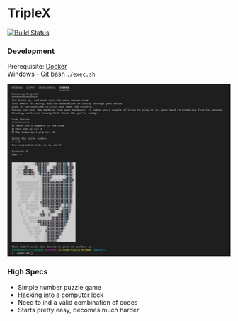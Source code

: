 # TripleX

[![Build Status](https://jenkins.rdok.dev/buildStatus/icon?job=triple-x-game)](https://jenkins.rdok.dev/view/Training/job/triple-x-game/)

### Development
Prerequisite: [Docker](https://www.docker.com/)  
Windows - Git bash `./exec.sh`

![social-preview](./social-preview.jpg "Social Preview")


### High Specs
- Simple number puzzle game
- Hacking into a computer lock
- Need to ind a valid combination of codes
- Starts pretty easy, becomes much harder

